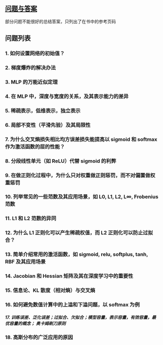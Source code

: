 ## [问题与答案](./QA.md)

部分问题不能很好的总结答案，只列出了在书中的参考页码

## 问题列表

### 1. 如何设置网络的初始值？

### 2. 梯度爆炸的解决办法

### 3. MLP 的万能近似定理

### 4. 在 MLP 中，深度与宽度的关系，及其表示能力的差异

### 5. 稀疏表示，低维表示，独立表示

### 6. 局部不变性（平滑先验）及其局限性

### 7. 为什么交叉熵损失相比均方误差损失能提高以 sigmoid 和 softmax 作为激活函数的层的性能？

### 8. 分段线性单元（如 ReLU）代替 sigmoid 的利弊

### 9. 在做正则化过程中，为什么只对权重做正则惩罚，而不对偏置做权重惩罚

### 10. 列举常见的一些范数及其应用场景，如 L0, L1, L2, L∞, Frobenius 范数

### 11. L1 和 L2 范数的异同

### 12. 为什么 L1 正则化可以产生稀疏权值，而 L2 正则化可以防止过拟合？

### 13. 简单介绍常用的激活函数，如 sigmoid, relu, softplus, tanh, RBF 及其应用场景

### 14. Jacobian 和 Hessian 矩阵及其在深度学习中的重要性

### 15. 信息论、KL 散度（相对熵）与交叉熵

### 16. 如何避免数值计算中的上溢和下溢问题，以 softmax 为例

##### 17. 训练误差、泛化误差；过拟合、欠拟合；模型容量，表示容量，有效容量，最优容量的概念； 奥卡姆剃刀原则

### 18. 高斯分布的广泛应用的原因


